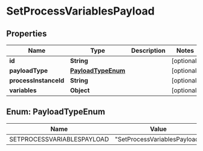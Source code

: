 
# SetProcessVariablesPayload

## Properties
Name | Type | Description | Notes
------------ | ------------- | ------------- | -------------
**id** | **String** |  |  [optional]
**payloadType** | [**PayloadTypeEnum**](#PayloadTypeEnum) |  |  [optional]
**processInstanceId** | **String** |  |  [optional]
**variables** | **Object** |  |  [optional]


<a name="PayloadTypeEnum"></a>
## Enum: PayloadTypeEnum
Name | Value
---- | -----
SETPROCESSVARIABLESPAYLOAD | &quot;SetProcessVariablesPayload&quot;




